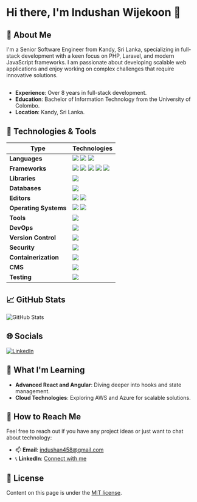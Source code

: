# Hi there, I'm Indushan Wijekoon 👋

## 🚀 About Me
I'm a Senior Software Engineer from Kandy, Sri Lanka, specializing in full-stack development with a keen focus on PHP, Laravel, and modern JavaScript frameworks. I am passionate about developing scalable web applications and enjoy working on complex challenges that require innovative solutions.

## 
- **Experience**: Over 8 years in full-stack development.
- **Education**: Bachelor of Information Technology from the University of Colombo.
- **Location**: Kandy, Sri Lanka.

## 🔧 Technologies & Tools

| Type              | Technologies                                           |
|-------------------|--------------------------------------------------------|
| **Languages**     | ![](https://img.shields.io/badge/Code-PHP-blue) ![](https://img.shields.io/badge/JavaScript-Vue.js-brightgreen) ![](https://img.shields.io/badge/Runtime-Node.js-green) |
| **Frameworks**    | ![](https://img.shields.io/badge/Framework-Laravel-red) ![](https://img.shields.io/badge/Framework-Angular-red) ![](https://img.shields.io/badge/Framework-CodeIgniter-orange) ![](https://img.shields.io/badge/Framework-Bootstrap-purple) ![](https://img.shields.io/badge/Framework-Tailwind-teal) |
| **Libraries**     | ![](https://img.shields.io/badge/Library-React-cyan) |
| **Databases**     | ![](https://img.shields.io/badge/Database-MySQL-yellowgreen) |
| **Editors**       | ![](https://img.shields.io/badge/Editor-VSCode-blueviolet) ![](https://img.shields.io/badge/Editor-PHPStorm-darkblue) |
| **Operating Systems** | ![](https://img.shields.io/badge/OS-Linux-lightgrey) ![](https://img.shields.io/badge/OS-Windows_Server-blueviolet) |
| **Tools**         | ![](https://img.shields.io/badge/Tool-APIs-lightgreen) |
| **DevOps**        | ![](https://img.shields.io/badge/DevOps-CI%2FCD-blue) |
| **Version Control** | ![](https://img.shields.io/badge/Version_Control-Git-orange) |
| **Security**      | ![](https://img.shields.io/badge/Security-JWT-black) |
| **Containerization** | ![](https://img.shields.io/badge/Containerization-Docker-blue) |
| **CMS**           | ![](https://img.shields.io/badge/CMS-WordPress-lightblue) |
| **Testing**       | ![](https://img.shields.io/badge/Testing-Jest-critical) |




## 📈 GitHub Stats
![GitHub Stats](https://github-readme-stats.vercel.app/api?username=indushan&show_icons=true&theme=nord)

## 🌐 Socials
[![LinkedIn](https://img.shields.io/badge/LinkedIn-IndushanWijekoon-blue?style=flat&logo=linkedin)](https://www.linkedin.com/in/indushan-wijekoon/)

## 📖 What I'm Learning
- **Advanced React and Angular**: Diving deeper into hooks and state management.
- **Cloud Technologies**: Exploring AWS and Azure for scalable solutions.

## 🤝 How to Reach Me
Feel free to reach out if you have any project ideas or just want to chat about technology:
- 📫 **Email**: [indushan458@gmail.com](mailto:indushan458@gmail.com)
- 📞 **LinkedIn**: [Connect with me](https://www.linkedin.com/in/indushan-wijekoon/)

## 📄 License
Content on this page is under the [MIT license](LINK_TO_LICENSE).
